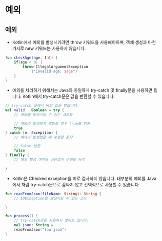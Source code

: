 # 예외
## 예외
* Kotlin에서 예외를 발생시키려면 throw 키워드를 사용해야하며, 객체 생성과 마찬가지로 new 키워드는 사용하지 않습니다.
~~~kotlin
fun checkAge(age: Int) {
    if(age < 0) {
        throw IllegalArgumentException
            ("Invalid age: $age")
    }
}
~~~
* 예외를 처리하기 위해서는 Java와 동일하게  try-catch 및 finally문을 사용하면 됩니다. Kotlin에서 try-catch문은 값을 반환할 수 있습니다.
~~~kotlin
// try-catch 문에서 바로 값을 받습니다.
val valid : Boolean = try {
    // 예외를 발생시킬 수 있는 코드들

    // 예외가 발생하지 않았을 경우 true를 반환
    true
} catch (e: Exception) {
    // 예외가 발생했을 떄 수행할 동작

    // false 반환
    false
} finally {
    // 예외 발생 여부와 상관없이 수행할 동작

}
~~~
* Kotlin은 Checked exception을 따로 검사하지 않습니다. 대부분의 예외를 Java에서 처럼 try-catch문으로 감싸지 않고 선택적으로 사용할 수 있습니다.
~~~kotlin
fun readFromJson(fileName: String): String {
    // IOException을 발생시킬 수 있는 코드

}

fun process() {
    // try-catch문을 사용하지 않아도 됩니다.
    val json: String =
    readFromJson("foo.json")
}
~~~